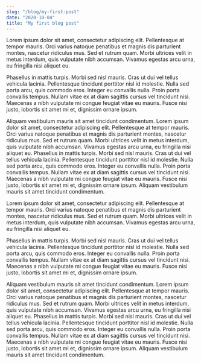 ```yaml
---
slug: "/blog/my-first-post"
date: "2020-10-04"
title: "My first blog post"
---
```


Lorem ipsum dolor sit amet, consectetur adipiscing elit. Pellentesque at tempor mauris. Orci varius natoque penatibus et magnis dis parturient montes, nascetur ridiculus mus. Sed et rutrum quam. Morbi ultrices velit in metus interdum, quis vulputate nibh accumsan. Vivamus egestas arcu urna, eu fringilla nisi aliquet eu.

Phasellus in mattis turpis. Morbi sed nisl mauris. Cras ut dui vel tellus vehicula lacinia. Pellentesque tincidunt porttitor nisl id molestie. Nulla sed porta arcu, quis commodo eros. Integer eu convallis nulla. Proin porta convallis tempus. Nullam vitae ex at diam sagittis cursus vel tincidunt nisi. Maecenas a nibh vulputate mi congue feugiat vitae eu mauris. Fusce nisi justo, lobortis sit amet mi et, dignissim ornare ipsum.

Aliquam vestibulum mauris sit amet tincidunt condimentum. Lorem ipsum dolor sit amet, consectetur adipiscing elit. Pellentesque at tempor mauris. Orci varius natoque penatibus et magnis dis parturient montes, nascetur ridiculus mus. Sed et rutrum quam. Morbi ultrices velit in metus interdum, quis vulputate nibh accumsan. Vivamus egestas arcu urna, eu fringilla nisi aliquet eu. Phasellus in mattis turpis. Morbi sed nisl mauris. Cras ut dui vel tellus vehicula lacinia. Pellentesque tincidunt porttitor nisl id molestie. Nulla sed porta arcu, quis commodo eros. Integer eu convallis nulla. Proin porta convallis tempus. Nullam vitae ex at diam sagittis cursus vel tincidunt nisi. Maecenas a nibh vulputate mi congue feugiat vitae eu mauris. Fusce nisi justo, lobortis sit amet mi et, dignissim ornare ipsum. Aliquam vestibulum mauris sit amet tincidunt condimentum.

Lorem ipsum dolor sit amet, consectetur adipiscing elit. Pellentesque at tempor mauris. Orci varius natoque penatibus et magnis dis parturient montes, nascetur ridiculus mus. Sed et rutrum quam. Morbi ultrices velit in metus interdum, quis vulputate nibh accumsan. Vivamus egestas arcu urna, eu fringilla nisi aliquet eu.

Phasellus in mattis turpis. Morbi sed nisl mauris. Cras ut dui vel tellus vehicula lacinia. Pellentesque tincidunt porttitor nisl id molestie. Nulla sed porta arcu, quis commodo eros. Integer eu convallis nulla. Proin porta convallis tempus. Nullam vitae ex at diam sagittis cursus vel tincidunt nisi. Maecenas a nibh vulputate mi congue feugiat vitae eu mauris. Fusce nisi justo, lobortis sit amet mi et, dignissim ornare ipsum.

Aliquam vestibulum mauris sit amet tincidunt condimentum. Lorem ipsum dolor sit amet, consectetur adipiscing elit. Pellentesque at tempor mauris. Orci varius natoque penatibus et magnis dis parturient montes, nascetur ridiculus mus. Sed et rutrum quam. Morbi ultrices velit in metus interdum, quis vulputate nibh accumsan. Vivamus egestas arcu urna, eu fringilla nisi aliquet eu. Phasellus in mattis turpis. Morbi sed nisl mauris. Cras ut dui vel tellus vehicula lacinia. Pellentesque tincidunt porttitor nisl id molestie. Nulla sed porta arcu, quis commodo eros. Integer eu convallis nulla. Proin porta convallis tempus. Nullam vitae ex at diam sagittis cursus vel tincidunt nisi. Maecenas a nibh vulputate mi congue feugiat vitae eu mauris. Fusce nisi justo, lobortis sit amet mi et, dignissim ornare ipsum. Aliquam vestibulum mauris sit amet tincidunt condimentum.
